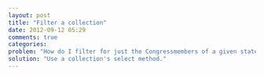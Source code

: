 ```yaml
---
layout: post
title: "Filter a collection"
date: 2012-09-12 05:29
comments: true
categories: 
problem: "How do I filter for just the Congressmembers of a given state? Or above a certain age?"
solution: "Use a collection's select method."
---
```

